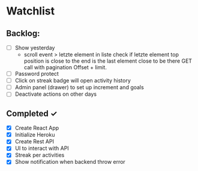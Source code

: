 # Watchlist

## Backlog:

- [ ] Show yesterday 
  - scroll event > letzte element in liste 
    check if letzte element top position is close to the end
    is the last element close to be there
    GET call with pagination 
    Offset + limit. 
- [ ] Password protect
- [ ] Click on streak badge will open activity history
- [ ] Admin panel (drawer) to set up increment and goals
- [ ] Deactivate actions on other days
 
## Completed ✓

- [x] Create React App
- [x] Initialize Heroku
- [x] Create Rest API
- [x] UI to interact with API
- [x] Streak per activities
- [x] Show notification when backend throw error
